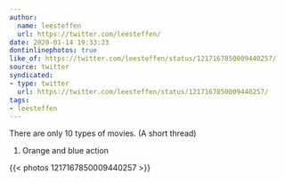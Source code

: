 ```yaml
---
author:
  name: leesteffen
  url: https://twitter.com/leesteffen/
date: 2020-01-14 19:33:23
dontinlinephotos: true
like_of: https://twitter.com/leesteffen/status/1217167850009440257/
source: twitter
syndicated:
- type: twitter
  url: https://twitter.com/leesteffen/status/1217167850009440257/
tags:
- leesteffen
---
```


There are only 10 types of movies. (A short thread)



1. Orange and blue action 

{{< photos 1217167850009440257 >}}